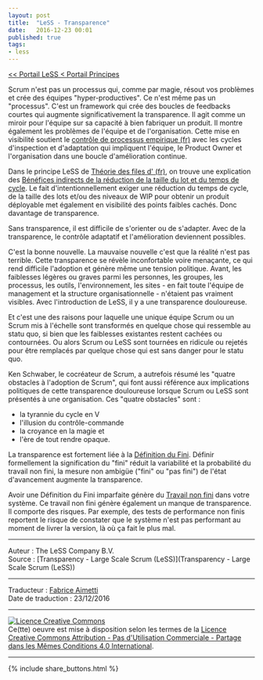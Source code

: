 ```yaml
---
layout: post
title:  "LeSS - Transparence"
date:   2016-12-23 00:01
published: true
tags:
- less
---
```


[<< Portail LeSS < Portail Principes](http://www.les-traducteurs-agiles.org/2016/12/28/less-portail-principes.html)

Scrum n'est pas un processus qui, comme par magie, résout vos problèmes et crée des équipes "hyper-productives". Ce n'est même pas un "processus". C'est un framework qui crée des boucles de feedbacks courtes qui augmente significativement la transparence. Il agit comme un miroir pour l'équipe sur sa capacité à bien fabriquer un produit. Il montre également les problèmes de l'équipe et de l'organisation. Cette mise en visibilité soutient le [contrôle de processus empirique (fr)](http://www.les-traducteurs-agiles.org/2016/12/24/less-controle-du-processus-empirique.html) avec les cycles d'inspection et d'adaptation qui impliquent l'équipe, le Product Owner et l'organisation dans une boucle d'amélioration continue.

Dans le principe LeSS de [Théorie des files d' (fr)](http://www.les-traducteurs-agiles.org/2017/01/29/less-theorie-des-files-d-attente.html), on trouve une explication des [Bénéfices indirects de la réduction de la taille du lot et du temps de cycle](http://www.les-traducteurs-agiles.org/2017/01/29/less-theorie-des-files-d-attente#Beneficesindirectsdelareductiondelatailledulotetdutempsdecycle.html). Le fait d'intentionnellement exiger une réduction du temps de cycle, de la taille des lots et/ou des niveaux de WIP pour obtenir un produit déployable met également en visibilité des points faibles cachés. Donc davantage de transparence.

Sans transparence, il est difficile de s'orienter ou de s'adapter. Avec de la transparence, le contrôle adaptatif et l'amélioration deviennent possibles.

C'est la bonne nouvelle. La mauvaise nouvelle c'est que la réalité n'est pas terrible. Cette transparence se révèle inconfortable voire menaçante, ce qui rend difficile l'adoption et génère même une tension politique. Avant, les faiblesses légères ou graves parmi les personnes, les groupes, les processus, les outils, l'environnement, les sites - en fait toute l'équipe de management et la structure organisationnelle - n'étaient pas vraiment visibles. Avec l'introduction de LeSS, il y a une transparence douloureuse.

Et c'est une des raisons pour laquelle une unique équipe Scrum ou un Scrum mis à l'échelle sont transformés en quelque chose qui ressemble au statu quo, si bien que les faiblesses existantes restent cachées ou contournées. Ou alors Scrum ou LeSS sont tournées en ridicule ou rejetés pour être remplacés par quelque chose qui est sans danger pour le statu quo.

Ken Schwaber, le cocréateur de Scrum, a autrefois résumé les "quatre obstacles à l'adoption de Scrum", qui font aussi référence aux implications politiques de cette transparence douloureuse lorsque Scrum ou LeSS sont présentés à une organisation. Ces "quatre obstacles" sont :

* la tyrannie du cycle en V
* l'illusion du contrôle-commande
* la croyance en la magie et
* l'ère de tout rendre opaque.


La transparence est fortement liée à la [Définition du Fini](http://www.les-traducteurs-agiles.org/2017/10/29/less-la-definition-du-fini.html). Définir formellement la signification du "fini" réduit la variabilité et la probabilité du travail non fini, la mesure non ambigüe ("fini" ou "pas fini") de l'état d'avancement augmente la transparence.

Avoir une Définition du Fini imparfaite génère du [Travail non fini](http://www.les-traducteurs-agiles.org/2017/10/29/less-la-definition-du-fini.html) dans votre système. Ce travail non fini génère également un manque de transparence. Il comporte des risques. Par exemple, des tests de performance non finis reportent le risque de constater que le système n'est pas performant au moment de livrer la version, là où ça fait le plus mal.


---
Auteur : The LeSS Company B.V.  
Source : [Transparency - Large Scale Scrum (LeSS)](Transparency - Large Scale Scrum (LeSS))  

---
Traducteur : [Fabrice Aimetti](http://www.fabrice-aimetti.fr/)  
Date de traduction : 23/12/2016  

---

<a rel="license" href="http://creativecommons.org/licenses/by-nc-sa/4.0/"><img alt="Licence Creative Commons" style="border-width:0" src="http://i.creativecommons.org/l/by-nc-sa/4.0/88x31.png" /></a><br />Ce(tte) oeuvre est mise à disposition selon les termes de la <a rel="license" href="http://creativecommons.org/licenses/by-nc-sa/4.0/">Licence Creative Commons Attribution - Pas d'Utilisation Commerciale - Partage dans les Mêmes Conditions 4.0 International</a>.

---

{% include share_buttons.html %}
